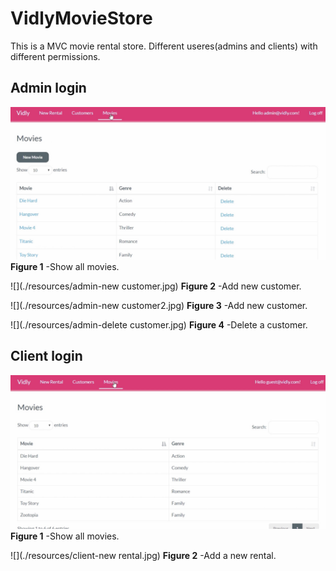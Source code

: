 # VidlyMovieStore
This is a MVC movie rental store. Different useres(admins and clients) with different permissions. 

## Admin login

![](./resources/admin-movie.jpg)
**Figure 1** -Show all movies.

![](./resources/admin-new customer.jpg)
**Figure 2** -Add new customer.

![](./resources/admin-new customer2.jpg)
**Figure 3** -Add new customer.

![](./resources/admin-delete customer.jpg)
**Figure 4** -Delete a customer.

## Client login

![](./resources/client-movies.jpg)
**Figure 1** -Show all movies.

![](./resources/client-new rental.jpg)
**Figure 2** -Add a new rental.
